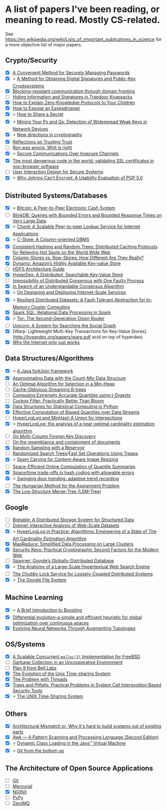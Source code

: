 # A list of papers I've been reading, or meaning to read. Mostly CS-related.

See <https://en.wikipedia.org/wiki/Lists_of_important_publications_in_science>
for a more objective list of major papers.

## Crypto/Security

- [x] [A Convenient Method for Securely Managing Passwords](https://www.cs.utexas.edu/~bwaters/publications/papers/www2005.pdf)
- [x] :star: [A Method for Obtaining Digital Signatures and Public-Key Cryptosystems](https://people.csail.mit.edu/rivest/Rsapaper.pdf)
- [x] [Blocking-resistant communication through domain fronting](http://www.icir.org/vern/papers/meek-PETS-2015.pdf)
- [ ] [Hiding Information and Signatures in Trapdoor Knapsacks](https://pdfs.semanticscholar.org/da4f/f3b089d9404c0283fdb54403d41f736175a1.pdf)
- [x] [How to Explain Zero-Knowledge Protocols to Your Children](http://pages.cs.wisc.edu/~mkowalcz/628.pdf)
- [x] [How to Expose an Eavesdropper](https://people.csail.mit.edu/rivest/RivestShamir-HowToExposeAnEavesdropper.pdf)
- [x] :star: [How to Share a Secret](https://cs.jhu.edu/~sdoshi/crypto/papers/shamirturing.pdf)
- [x] :star: [Mining Your Ps and Qs: Detection of Widespread Weak Keys in Network Devices](https://factorable.net/weakkeys12.conference.pdf)
- [x] :star: [New directions in cryptography](https://ee.stanford.edu/~hellman/publications/24.pdf)
- [x] [Reflections on Trusting Trust](https://www.ece.cmu.edu/~ganger/712.fall02/papers/p761-thompson.pdf)
- [ ] [Ron was wrong, Whit is right](https://eprint.iacr.org/2012/064.pdf)
- [x] :star: [Secure Communications Over Insecure Channels](http://www.merkle.com/1974/PuzzlesAsPublished.pdf)
- [x] [The most dangerous code in the world: validating SSL certificates in non-browser software](http://www.cs.utexas.edu/~shmat/shmat_ccs12.pdf)
- [ ] [User Interaction Design for Secure Systems](http://www.eecs.berkeley.edu/Pubs/TechRpts/2002/CSD-02-1184.pdf)
- [x] :star: [Why Johnny Can’t Encrypt: A Usability Evaluation of PGP 5.0](http://www.gaudior.net/alma/johnny.pdf)

## Distributed Systems/Databases

- [x] :star: [Bitcoin: A Peer-to-Peer Electronic Cash System](https://bitcoin.org/bitcoin.pdf)
- [ ] [BlinkDB: Queries with Bounded Errors and Bounded Response Times on Very Large Data](https://www.cs.berkeley.edu/~sameerag/blinkdb_eurosys13.pdf)
- [x] :star: [Chord: A Scalable Peer-to-peer Lookup Service for Internet Applications](http://pdos.csail.mit.edu/papers/chord:sigcomm01/chord_sigcomm.pdf)
- [x] :star: [C-Store: A Column-oriented DBMS](https://cs.brown.edu/courses/cs227/archives/2008/mitchpapers/required4.pdf)
- [x] [Consistent Hashing and Random Trees: Distributed Caching Protocols for Relieving Hot Spots on the World Wide Web ](http://www.akamai.com/dl/technical_publications/ConsistenHashingandRandomTreesDistributedCachingprotocolsforrelievingHotSpotsontheworldwideweb.pdf)
- [x] [Column-Stores vs. Row-Stores: How Different Are They Really?](http://db.csail.mit.edu/projects/cstore/abadi-sigmod08.pdf)
- [x] [Dynamo: Amazon’s Highly Available Key-value Store](http://www.allthingsdistributed.com/files/amazon-dynamo-sosp2007.pdf)
- [ ] [HDFS Architecture Guide](https://hadoop.apache.org/docs/r1.2.1/hdfs_design.pdf)
- [x] [HyperDex: A Distributed, Searchable Key-Value Store](http://rescrv.net/pdf/hyperdex-sigcomm12.pdf)
- [ ] [Impossibility of Distributed Consensus with One Faulty Process](http://cs-www.cs.yale.edu/homes/arvind/cs425/doc/fischer.pdf)
- [x] [In Search of an Understandable Consensus Algorithm](https://ramcloud.stanford.edu/wiki/download/attachments/11370504/raft.pdf)
- [x] :star: [On Designing and Deploying Internet-Scale Services](https://www.usenix.org/legacy/event/lisa07/tech/full_papers/hamilton/hamilton.pdf)
- [x] :star: [Resilient Distributed Datasets: A Fault-Tolerant Abstraction for In-Memory Cluster Computing](http://www.cs.berkeley.edu/~matei/papers/2012/nsdi_spark.pdf)
- [x] [Spark SQL: Relational Data Processing in Spark](https://people.csail.mit.edu/matei/papers/2015/sigmod_spark_sql.pdf)
- [x] :star: [Tor: The Second-Generation Onion Router](https://svn.torproject.org/svn/projects/design-paper/tor-design.pdf)
- [ ] [Unicorn: A System for Searching the Social Graph](http://db.disi.unitn.eu/pages/VLDBProgram/pdf/industry/p871-curtiss.pdf)
- [x] [Warp: Lightweight Multi-Key Transactions for Key-Value Stores](http://hyperdex.org/papers/warp.pdf acid on top of hyperdex)
- [x] [Why the Internet only just works](http://www0.cs.ucl.ac.uk/staff/M.Handley/papers/only-just-works.pdf)

## Data Structures/Algorithms

- [x] :star: [A Java fork/join framework](http://gee.cs.oswego.edu/dl/papers/fj.pdf)
- [x] [Approximating Data with the Count-Min Data Structure](http://dimacs.rutgers.edu/~graham/pubs/papers/cmsoft.pdf)
- [ ] [An Optimal Algorithm for Selection in a Min-Heap](http://www.sciencedirect.com/science/article/pii/S0890540183710308)
- [ ] [Cache-Oblivious Streaming B-trees](http://supertech.csail.mit.edu/papers/sbtree.pdf)
- [ ] [Computing Extremely Accurate Quantiles using t-Digests](https://raw.githubusercontent.com/tdunning/t-digest/master/docs/t-digest-paper/histo.pdf)
- [ ] [Cuckoo Filter: Practically Better Than Bloom](http://www.pdl.cmu.edu/PDL-FTP/FS/cuckoo-conext2014.pdf)
- [x] [Data Structures for Statistical Computing in Python](https://conference.scipy.org/proceedings/scipy2010/pdfs/mckinney.pdf)
- [x] [Effective Computation of Biased Quantiles over Data Streams](http://www.cs.rutgers.edu/~muthu/bquant.pdf)
- [ ] [HyperLogLog and MinHash A Union for Intersections](http://tech.adroll.com/media/hllminhash.pdf)
- [x] :star: [HyperLogLog: the analysis of a near-optimal cardinality estimation algorithm](http://algo.inria.fr/flajolet/Publications/FlFuGaMe07.pdf)
- [ ] [On Multi-Column Foreign Key Discovery](https://www.comp.nus.edu.sg/~cospace/pub/vldb10-pkfk.pdf)
- [ ] [On the resemblance and containment of documents](http://gatekeeper.dec.com/ftp/pub/dec/SRC/publications/broder/positano-final-wpnums.pdf)
- [x] [Random Sampling with a Reservoir](https://www.cs.umd.edu/~samir/498/vitter.pdf)
- [ ] [Randomized Search Trees](https://faculty.washington.edu/aragon/pubs/rst89.pdf)/[Fast Set Operations Using Treaps](https://www.cs.cmu.edu/~scandal/papers/treaps-spaa98.pdf)
- [x] :star: [Seam Carving for Content-Aware Image Resizing](http://perso.crans.org/frenoy/matlab2012/seamcarving.pdf)
- [ ] [Space-Efficient Online Computation of Quantile Summaries](http://infolab.stanford.edu/~datar/courses/cs361a/papers/quantiles.pdf)
- [x] [Space/time trade-offs in hash coding with allowable errors](https://www.cs.upc.edu/~diaz/p422-bloom.pdf)
- [x] :star: [Swinging door trending: adaptive trend recording](http://www.ebristoliclrga.com/PDF/SwDr.pdf)
- [ ] [The Hungarian Method for the Assignment Problem](https://tom.host.cs.st-andrews.ac.uk/CS3052-CC/Practicals/Kuhn.pdf)
- [x] [The Log-Structure Merge-Tree (LSM-Tree)](http://www.cs.umb.edu/~poneil/lsmtree.pdf)

## Google

- [ ] [Bigtable: A Distributed Storage System for Structured Data](http://research.google.com/archive/bigtable-osdi06.pdf)
- [ ] [Dremel: Interactive Analysis of Web-Scale Datasets](https://static.googleusercontent.com/media/research.google.com/en//pubs/archive/36632.pdf)
- [x] :star: [HyperLogLog in Practice: Algorithmic Engineering of a State of The Art Cardinality Estimation Algorithm](https://static.googleusercontent.com/media/research.google.com/en//pubs/archive/40671.pdf)
- [x] [MapReduce: Simplified Data Processing on Large Clusters](http://research.google.com/archive/mapreduce-osdi04.pdf)
- [x] [Security Keys: Practical Cryptographic Second Factors for the Modern Web](http://fc16.ifca.ai/preproceedings/25_Lang.pdf)
- [ ] [Spanner: Google’s Globally-Distributed Database](http://static.googleusercontent.com/media/research.google.com/en/us/archive/spanner-osdi2012.pdf)
- [x] :star: [The Anatomy of a Large-Scale Hypertextual Web Search Engine](http://ilpubs.stanford.edu:8090/361/1/1998-8.pdf)
- [ ] [The Chubby Lock Service for Loosely-Coupled Distributed Systems](https://static.googleusercontent.com/media/research.google.com/en//archive/chubby-osdi06.pdf)
- [x] :star: [The Google File System](http://research.google.com/archive/gfs-sosp2003.pdf)

## Machine Learning

- [x] :star: [A Brief Introduction to Boosting](https://www.cs.princeton.edu/~schapire/papers/Schapire99c.pdf)
- [x] [Differential evolution–a simple and efficient heuristic for global optimization over continuous spaces](https://bitbucket.org/12er/pso/src/b448ff0db375c1ac0c55855e9f19aced08b44ca6/doc/literature/heuristic%20Search/Differential%20Evolution%20-%20a%20simple%20and%20efficient%20heuristic%20for%20global%20optimization%20over%20continuous%20spaces.pdf)
- [x] [Evolving Neural Networks Through Augmenting Topologies](http://nn.cs.utexas.edu/downloads/papers/stanley.ec02.pdf)

## OS/Systems

- [x] [A Scalable Concurrent `malloc(3)` Implementation for FreeBSD](https://people.freebsd.org/~jasone/jemalloc/bsdcan2006/jemalloc.pdf)
- [ ] [Garbage Collection in an Uncooperative Environment](http://www.hboehm.info/spe_gc_paper/preprint.pdf)
- [ ] [Plan 9 from Bell Labs](https://www.usenix.org/legacy/publications/compsystems/1995/sum_pike.pdf)
- [x] [The Evolution of the Unix Time-sharing System](https://www.cis.upenn.edu/~lee/07cis505/Papers/ritchie-bstj84.pdf)
- [x] [The Problem with Threads](http://www.eecs.berkeley.edu/Pubs/TechRpts/2006/EECS-2006-1.pdf)
- [x] [Traps and Pitfalls: Practical Problems in System Call Interposition Based Security Tools](https://people.eecs.berkeley.edu/~dawnsong/teaching/f12-cs161/readings/traps.pdf)
- [x] :star: [The UNIX Time-Sharing System](http://www.cs.berkeley.edu/~brewer/cs262/unix.pdf)

## Others

- [x] [Architectural Mismatch or, Why it's hard to build systems out of existing parts](http://repository.cmu.edu/cgi/viewcontent.cgi?article=1714&context=compsci)
- [x] [Awk — A Pattern Scanning and Processing Language (Second Edition)](https://pdfs.semanticscholar.org/8f82/7d3d09ebe77887181414613e8cb47e32a8d2.pdf)
- [x] :star: [Dynamic Class Loading in the Java™ Virtual Machine](http://www.humbertocervantes.net/coursdea/DynamicClassLoadingInTheJavaVirtualMachine.pdf)
- [x] :star: [Git from the bottom up](http://ftp.newartisans.com/pub/git.from.bottom.up.pdf)

## The Architecture of Open Source Applications

- [ ] [Git](http://aosabook.org/en/git.html)
- [ ] [Mercurial](http://aosabook.org/en/mercurial.html)
- [x] [NGINX](http://aosabook.org/en/nginx.html)
- [ ] [PyPy](http://aosabook.org/en/pypy.html)
- [ ] [ZeroMQ](http://aosabook.org/en/zeromq.html)
